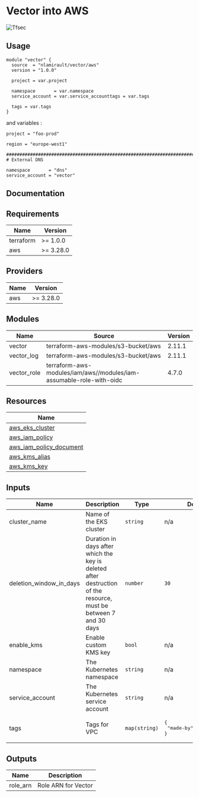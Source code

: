 # Vector into AWS

![Tfsec](https://github.com/nlamirault/terraform-aws-vector/workflows/Tfsec/badge.svg)

## Usage

```hcl
module "vector" {
  source  = "nlamirault/vector/aws"
  version = "1.0.0"

  project = var.project

  namespace       = var.namespace
  service_account = var.service_accounttags = var.tags

  tags = var.tags
}
```

and variables :

```hcl
project = "foo-prod"

region = "europe-west1"

##############################################################################
# External DNS

namespace       = "dns"
service_account = "vector"
```

## Documentation

<!-- BEGINNING OF PRE-COMMIT-TERRAFORM DOCS HOOK -->
## Requirements

| Name | Version |
|------|---------|
| terraform | >= 1.0.0 |
| aws | >= 3.28.0 |

## Providers

| Name | Version |
|------|---------|
| aws | >= 3.28.0 |

## Modules

| Name | Source | Version |
|------|--------|---------|
| vector | terraform-aws-modules/s3-bucket/aws | 2.11.1 |
| vector_log | terraform-aws-modules/s3-bucket/aws | 2.11.1 |
| vector_role | terraform-aws-modules/iam/aws//modules/iam-assumable-role-with-oidc | 4.7.0 |

## Resources

| Name |
|------|
| [aws_eks_cluster](https://registry.terraform.io/providers/hashicorp/aws/3.28.0/docs/data-sources/eks_cluster) |
| [aws_iam_policy](https://registry.terraform.io/providers/hashicorp/aws/3.28.0/docs/resources/iam_policy) |
| [aws_iam_policy_document](https://registry.terraform.io/providers/hashicorp/aws/3.28.0/docs/data-sources/iam_policy_document) |
| [aws_kms_alias](https://registry.terraform.io/providers/hashicorp/aws/3.28.0/docs/resources/kms_alias) |
| [aws_kms_key](https://registry.terraform.io/providers/hashicorp/aws/3.28.0/docs/resources/kms_key) |

## Inputs

| Name | Description | Type | Default | Required |
|------|-------------|------|---------|:--------:|
| cluster\_name | Name of the EKS cluster | `string` | n/a | yes |
| deletion\_window\_in\_days | Duration in days after which the key is deleted after destruction of the resource, must be between 7 and 30 days | `number` | `30` | no |
| enable\_kms | Enable custom KMS key | `bool` | n/a | yes |
| namespace | The Kubernetes namespace | `string` | n/a | yes |
| service\_account | The Kubernetes service account | `string` | n/a | yes |
| tags | Tags for VPC | `map(string)` | <pre>{<br>  "made-by": "terraform"<br>}</pre> | no |

## Outputs

| Name | Description |
|------|-------------|
| role\_arn | Role ARN for Vector |
<!-- END OF PRE-COMMIT-TERRAFORM DOCS HOOK -->
